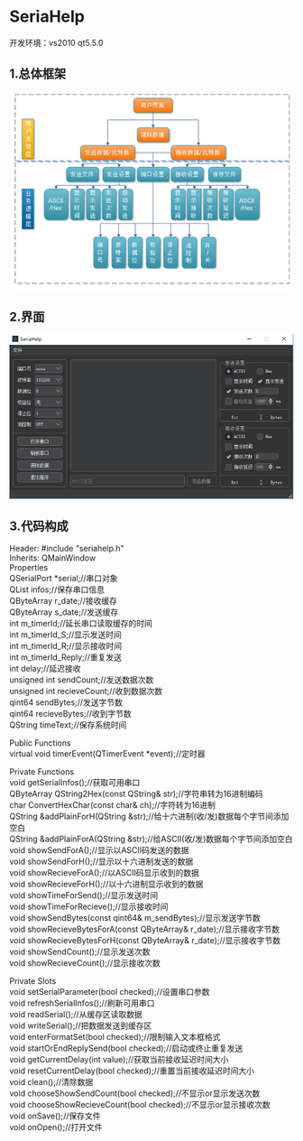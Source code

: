 # SeriaHelp
开发环境：vs2010 qt5.5.0
## 1.总体框架
![](https://github.com/hanAndHan/SeriaHelp/blob/master/img/%E6%A1%86%E6%9E%B6.png)
## 2.界面
![](https://github.com/hanAndHan/SeriaHelp/blob/master/img/%E7%95%8C%E9%9D%A2.png)
## 3.代码构成
Header:	#include "seriahelp.h"</br>
Inherits:	QMainWindow</br>
Properties</br>
QSerialPort *serial;//串口对象</br>
QList<QSerialPortInfo> infos;//保存串口信息</br>
QByteArray r_date;//接收缓存</br>
QByteArray s_date;//发送缓存</br>
int m_timerId;//延长串口读取缓存的时间</br>
int m_timerId_S;//显示发送时间</br>
int m_timerId_R;//显示接收时间</br>
int m_timerId_Reply;//重复发送</br>
int delay;//延迟接收</br>
unsigned int sendCount;//发送数据次数</br>
unsigned int recieveCount;//收到数据次数</br>
qint64 sendBytes;//发送字节数</br>
qint64 recieveBytes;//收到字节数</br>
QString timeText;//保存系统时间</br>

Public Functions</br>
virtual void timerEvent(QTimerEvent *event);//定时器</br>

Private Functions</br>
void getSerialInfos();//获取可用串口</br>
QByteArray QString2Hex(const QString& str);//字符串转为16进制编码</br>
char ConvertHexChar(const char& ch);//字符转为16进制</br>
QString &addPlainForH(QString &str);//给十六进制(收/发)数据每个字节间添加空白</br>
QString &addPlainForA(QString &str);//给ASCII(收/发)数据每个字节间添加空白</br>
void showSendForA();//显示以ASCII码发送的数据</br>
void showSendForH();//显示以十六进制发送的数据</br>
void showRecieveForA();//以ASCII码显示收到的数据</br>
void showRecieveForH();//以十六进制显示收到的数据</br>
void showTimeForSend();//显示发送时间</br>
void showTimeForRecieve();//显示接收时间</br>
void showSendBytes(const qint64& m_sendBytes);//显示发送字节数</br>
void showRecieveBytesForA(const QByteArray& r_date);//显示接收字节数</br>
void showRecieveBytesForH(const QByteArray& r_date);//显示接收字节数</br>
void showSendCount();//显示发送次数</br>
void showRecieveCount();//显示接收次数</br>

Private Slots</br>
void setSerialParameter(bool checked);//设置串口参数</br>
void refreshSerialInfos();//刷新可用串口</br>
void readSerial();//从缓存区读取数据</br>
void writeSerial();//把数据发送到缓存区</br>
void enterFormatSet(bool checked);//限制输入文本框格式</br>
void startOrEndReplySend(bool checked);//启动或终止重复发送</br>
void getCurrentDelay(int value);//获取当前接收延迟时间大小</br>
void resetCurrentDelay(bool checked);//重置当前接收延迟时间大小</br>
void clean();//清除数据</br>
void chooseShowSendCount(bool checked);//不显示or显示发送次数</br>
void chooseShowRecieveCount(bool checked);//不显示or显示接收次数</br>
void onSave();//保存文件</br>
void onOpen();//打开文件</br>
